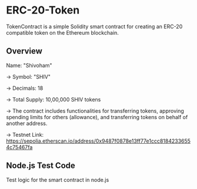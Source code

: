 # ERC-20-Token

TokenContract is a simple Solidity smart contract for creating an ERC-20 compatible token on the Ethereum blockchain.


## Overview

Name: "Shivoham"

-> Symbol: "SHIV"

-> Decimals: 18

-> Total Supply: 10,00,000 SHIV tokens

-> The contract includes functionalities for transferring tokens, approving spending limits for others (allowance), and transferring tokens on 
   behalf of another address.

-> Testnet Link: https://sepolia.etherscan.io/address/0x9487f0878e13ff77e1ccc81842336554c75467fa


## Node.js Test Code

Test logic for the smart contract in node.js  



